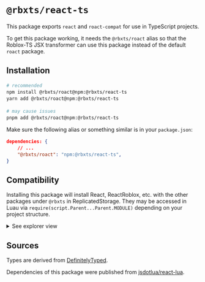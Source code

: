 # `@rbxts/react-ts`

This package exports `react` and `roact-compat` for use in TypeScript projects.

To get this package working, it needs the `@rbxts/roact` alias so that the Roblox-TS JSX transformer can use this package instead of the default `roact` package.

## Installation

```bash
# recommended
npm install @rbxts/roact@npm:@rbxts/react-ts
yarn add @rbxts/roact@npm:@rbxts/react-ts

# may cause issues
pnpm add @rbxts/roact@npm:@rbxts/react-ts
```

Make sure the following alias or something similar is in your `package.json`:

```json
dependencies: {
    // ...
    "@rbxts/roact": "npm:@rbxts/react-ts",
}
```

## Compatibility

Installing this package will install React, ReactRoblox, etc. with the other packages under `@rbxts` in ReplicatedStorage. They may be accessed in Luau via `require(script.Parent...Parent.MODULE)` depending on your project structure.

<details>
    <summary>See explorer view</summary>
    <img src="images/compatibility.png" width="200">
</details>

## Sources

Types are derived from [DefinitelyTyped](https://github.com/DefinitelyTyped/DefinitelyTyped/blob/master/types/react/v17/index.d.ts).

Dependencies of this package were published from [jsdotlua/react-lua](https://github.com/jsdotlua/react-lua).
